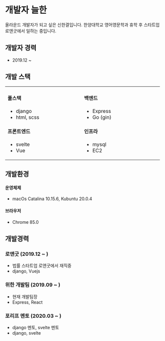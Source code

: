 # 개발자 늘한
올라운드 개발자가 되고 싶은 신한결입니다. 한양대학교 영어영문학과 휴학 후 스타트업 로앤굿에서 일하는 중입니다.

## 개발자 경력
- 2019.12 ~ 

## 개발 스택
<table>
  <tr>
    <td width="500px">
      <h4>풀스택</h4>
      <ul>
        <li>django</li>
        <li>html, scss</li>
      </ul>
      <h4>프론트엔드</h4>
      <ul>
        <li>svelte</li>
        <li>Vue</li>
      </ul>
    </td>
    <td width="500px">
      <h4>백엔드</h4>
      <ul>
        <li>Express</li>
        <li>Go (gin)</li>
      </ul>
      <h4>인프라</h4>
      <ul>
        <li>mysql</li>
        <li>EC2</li>
      </ul>
    </td>
  </tr>
</table>

## 개발환경
#### 운영체제
- macOs Catalina 10.15.6, Kubuntu 20.0.4

#### 브라우저
- Chrome 85.0

## 개발경력
### 로앤굿 (2019.12 ~ )
- 법률 스타트업 로앤굿에서 재직중
- django, Vuejs

### 위한 개발팀 (2019.09 ~ )
- 현재 개발팀장
- Express, React

### 포리프 멘토 (2020.03 ~ )
- django 멘토, svelte 멘토
- django, svelte
